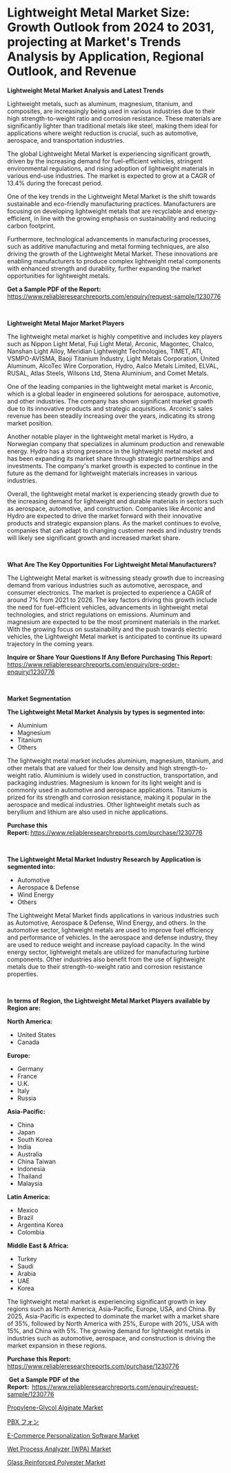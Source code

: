 <p><h1>Lightweight Metal Market Size: Growth Outlook from 2024 to 2031, projecting at Market's Trends Analysis by Application, Regional Outlook, and Revenue</h1></p><p><strong>Lightweight Metal Market Analysis and Latest Trends</strong></p>
<p><p>Lightweight metals, such as aluminum, magnesium, titanium, and composites, are increasingly being used in various industries due to their high strength-to-weight ratio and corrosion resistance. These materials are significantly lighter than traditional metals like steel, making them ideal for applications where weight reduction is crucial, such as automotive, aerospace, and transportation industries.</p><p>The global Lightweight Metal Market is experiencing significant growth, driven by the increasing demand for fuel-efficient vehicles, stringent environmental regulations, and rising adoption of lightweight materials in various end-use industries. The market is expected to grow at a CAGR of 13.4% during the forecast period.</p><p>One of the key trends in the Lightweight Metal Market is the shift towards sustainable and eco-friendly manufacturing practices. Manufacturers are focusing on developing lightweight metals that are recyclable and energy-efficient, in line with the growing emphasis on sustainability and reducing carbon footprint.</p><p>Furthermore, technological advancements in manufacturing processes, such as additive manufacturing and metal forming techniques, are also driving the growth of the Lightweight Metal Market. These innovations are enabling manufacturers to produce complex lightweight metal components with enhanced strength and durability, further expanding the market opportunities for lightweight metals.</p></p>
<p><strong>Get a Sample PDF of the Report:&nbsp;</strong> <a href="https://www.reliableresearchreports.com/enquiry/request-sample/1230776">https://www.reliableresearchreports.com/enquiry/request-sample/1230776</a></p>
<p>&nbsp;</p>
<p><strong>Lightweight Metal Major Market Players</strong></p>
<p><p>The lightweight metal market is highly competitive and includes key players such as Nippon Light Metal, Fuji Light Metal, Arconic, Magontec, Chalco, Nanshan Light Alloy, Meridian Lightweight Technologies, TIMET, ATI, VSMPO-AVISMA, Baoji Titanium Industry, Light Metals Corporation, United Aluminum, AlcoTec Wire Corporation, Hydro, Aalco Metals Limited, ELVAL, RUSAL, Atlas Steels, Wilsons Ltd, Stena Aluminium, and Comet Metals.</p><p>One of the leading companies in the lightweight metal market is Arconic, which is a global leader in engineered solutions for aerospace, automotive, and other industries. The company has shown significant market growth due to its innovative products and strategic acquisitions. Arconic's sales revenue has been steadily increasing over the years, indicating its strong market position.</p><p>Another notable player in the lightweight metal market is Hydro, a Norwegian company that specializes in aluminum production and renewable energy. Hydro has a strong presence in the lightweight metal market and has been expanding its market share through strategic partnerships and investments. The company's market growth is expected to continue in the future as the demand for lightweight materials increases in various industries.</p><p>Overall, the lightweight metal market is experiencing steady growth due to the increasing demand for lightweight and durable materials in sectors such as aerospace, automotive, and construction. Companies like Arconic and Hydro are expected to drive the market forward with their innovative products and strategic expansion plans. As the market continues to evolve, companies that can adapt to changing customer needs and industry trends will likely see significant growth and increased market share.</p></p>
<p>&nbsp;</p>
<p><strong>What Are The Key Opportunities For Lightweight Metal Manufacturers?</strong></p>
<p><p>The Lightweight Metal market is witnessing steady growth due to increasing demand from various industries such as automotive, aerospace, and consumer electronics. The market is projected to experience a CAGR of around 7% from 2021 to 2026. The key factors driving this growth include the need for fuel-efficient vehicles, advancements in lightweight metal technologies, and strict regulations on emissions. Aluminum and magnesium are expected to be the most prominent materials in the market. With the growing focus on sustainability and the push towards electric vehicles, the Lightweight Metal market is anticipated to continue its upward trajectory in the coming years.</p></p>
<p><strong>Inquire or Share Your Questions If Any Before Purchasing This Report:</strong> <a href="https://www.reliableresearchreports.com/enquiry/pre-order-enquiry/1230776">https://www.reliableresearchreports.com/enquiry/pre-order-enquiry/1230776</a></p>
<p>&nbsp;</p>
<p><strong>Market Segmentation</strong></p>
<p><strong>The Lightweight Metal Market Analysis by types is segmented into:</strong></p>
<p><ul><li>Aluminium</li><li>Magnesium</li><li>Titanium</li><li>Others</li></ul></p>
<p><p>The lightweight metal market includes aluminium, magnesium, titanium, and other metals that are valued for their low density and high strength-to-weight ratio. Aluminium is widely used in construction, transportation, and packaging industries. Magnesium is known for its light weight and is commonly used in automotive and aerospace applications. Titanium is prized for its strength and corrosion resistance, making it popular in the aerospace and medical industries. Other lightweight metals such as beryllium and lithium are also used in niche applications.</p></p>
<p><strong>Purchase this Report:&nbsp;</strong><a href="https://www.reliableresearchreports.com/purchase/1230776">https://www.reliableresearchreports.com/purchase/1230776</a></p>
<p>&nbsp;</p>
<p><strong>The Lightweight Metal Market Industry Research by Application is segmented into:</strong></p>
<p><ul><li>Automotive</li><li>Aerospace & Defense</li><li>Wind Energy</li><li>Others</li></ul></p>
<p><p>The Lightweight Metal Market finds applications in various industries such as Automotive, Aerospace & Defense, Wind Energy, and others. In the automotive sector, lightweight metals are used to improve fuel efficiency and performance of vehicles. In the aerospace and defense industry, they are used to reduce weight and increase payload capacity. In the wind energy sector, lightweight metals are utilized for manufacturing turbine components. Other industries also benefit from the use of lightweight metals due to their strength-to-weight ratio and corrosion resistance properties.</p></p>
<p>&nbsp;</p>
<p><strong>In terms of Region, the Lightweight Metal Market Players available by Region are:</strong></p>
<p>
    <p> <strong> North America: </strong>
        <ul>
            <li>United States</li>
            <li>Canada</li>
        </ul>
        </p> 
    <p> <strong> Europe: </strong>
        <ul>
            <li>Germany</li>
            <li>France</li>
            <li>U.K.</li>
            <li>Italy</li>
            <li>Russia</li>
        </ul>
        </p> 
    <p> <strong> Asia-Pacific: </strong>
        <ul>
            <li>China</li>
            <li>Japan</li>
            <li>South Korea</li>
            <li>India</li>
            <li>Australia</li>
            <li>China Taiwan</li>
            <li>Indonesia</li>
            <li>Thailand</li>
            <li>Malaysia</li>
        </ul>
        </p> 
    <p> <strong> Latin America: </strong>
        <ul>
            <li>Mexico</li>
            <li>Brazil</li>
            <li>Argentina Korea</li>
            <li>Colombia</li>
        </ul>
        </p> 
    <p> <strong> Middle East & Africa: </strong>
        <ul>
            <li>Turkey</li>
            <li>Saudi</li>
            <li>Arabia</li>
            <li>UAE</li>
            <li>Korea</li>
        </ul>
    </p>
    </p>
<p><p>The lightweight metal market is experiencing significant growth in key regions such as North America, Asia-Pacific, Europe, USA, and China. By 2025, Asia-Pacific is expected to dominate the market with a market share of 35%, followed by North America with 25%, Europe with 20%, USA with 15%, and China with 5%. The growing demand for lightweight metals in industries such as automotive, aerospace, and construction is driving the market expansion in these regions.</p></p>
<p><strong>Purchase this Report: </strong><a href="https://www.reliableresearchreports.com/purchase/1230776">https://www.reliableresearchreports.com/purchase/1230776</a></p>
<p>&nbsp;<strong>Get a Sample PDF of the Report:&nbsp;&nbsp;</strong><a href="https://www.reliableresearchreports.com/enquiry/request-sample/1230776">https://www.reliableresearchreports.com/enquiry/request-sample/1230776</a></p>
<p><strong></strong></p>
<p><p><a href="https://github.com/arionmp/Market-Research-Report-List-2/blob/main/propylene-glycol-alginate-market.md">Propylene-Glycol Alginate Market</a></p><p><a href="https://medium.com/@attyourniture/pbx%E9%9B%BB%E8%A9%B1%E5%B8%82%E5%A0%B4-2031%E5%B9%B4%E3%81%BE%E3%81%A7%E3%81%AE%E3%83%88%E3%83%AC%E3%83%B3%E3%83%89-%E4%BA%88%E6%B8%AC-%E7%AB%B6%E4%BA%89%E5%88%86%E6%9E%90-d0bdaf3ab5d9">PBX フォン</a></p><p><a href="https://unruly-ladybug-44b.notion.site/E-Commerce-Personalization-Software-Market-Analysis-and-Market-Size-Global-Industry-Overview-Marke-a5a51aa0e53d4828b6784d0b6a58cbdf">E-Commerce Personalization Software Market</a></p><p><a href="https://view.publitas.com/reportprime-1/wet-process-analyzer-wpa-market-size-and-examines-its-market-scope-with-a-primary-focus-on-growth-opportunities-and-forecasted-trends-spanning-from-2023-to-2030/">Wet Process Analyzer (WPA) Market</a></p><p><a href="https://github.com/pgtimber/Market-Research-Report-List-1/blob/main/glass-reinforced-polyester-market.md">Glass Reinforced Polyester Market</a></p></p>